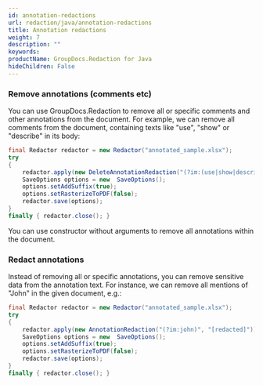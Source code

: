 ```yaml
---
id: annotation-redactions
url: redaction/java/annotation-redactions
title: Annotation redactions
weight: 7
description: ""
keywords: 
productName: GroupDocs.Redaction for Java
hideChildren: False
---
```

### Remove annotations (comments etc)

You can use GroupDocs.Redaction to remove all or specific comments and other annotations from the document. For example, we can remove all comments from the document, containing texts like "use", "show" or "describe" in its body:



```java
final Redactor redactor = new Redactor("annotated_sample.xlsx");
try 
{
    redactor.apply(new DeleteAnnotationRedaction("(?im:(use|show|describe))"));
    SaveOptions options = new  SaveOptions();
    options.setAddSuffix(true);
    options.setRasterizeToPDF(false);
    redactor.save(options);
}
finally { redactor.close(); }
```

You can use constructor without arguments to remove all annotations within the document.

### Redact annotations

Instead of removing all or specific annotations, you can remove sensitive data from the annotation text. For instance, we can remove all mentions of "John" in the given document, e.g.:



```java
final Redactor redactor = new Redactor("annotated_sample.xlsx");
try 
{
    redactor.apply(new AnnotationRedaction("(?im:john)", "[redacted]"));
    SaveOptions options = new  SaveOptions();
    options.setAddSuffix(true);
    options.setRasterizeToPDF(false);
    redactor.save(options);
}
finally { redactor.close(); }
```
